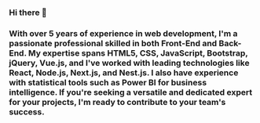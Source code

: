 ### Hi there 👋

### With over 5 years of experience in web development, I'm a passionate professional skilled in both Front-End and Back-End. My expertise spans HTML5, CSS, JavaScript, Bootstrap, jQuery, Vue.js, and I've worked with leading technologies like React, Node.js, Next.js, and Nest.js. I also have experience with statistical tools such as Power BI for business intelligence. If you're seeking a versatile and dedicated expert for your projects, I'm ready to contribute to your team's success.

<!--
**LuisJosueSantanaPerez/luisjosuesantanaperez** is a ✨ _special_ ✨ repository because its `README.md` (this file) appears on your GitHub profile.

Here are some ideas to get you started:

- 🔭 I’m currently working on ...
- 🌱 I’m currently learning ...
- 👯 I’m looking to collaborate on ...
- 🤔 I’m looking for help with ...
- 💬 Ask me about ...
- 📫 How to reach me: ...
- 😄 Pronouns: ...
- ⚡ Fun fact: ...
-->
